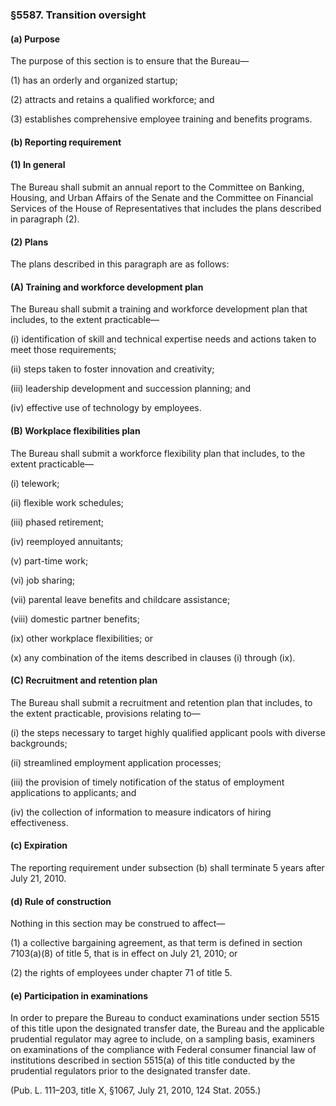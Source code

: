 ### §5587. Transition oversight ###

#### (a) Purpose ####

The purpose of this section is to ensure that the Bureau—

(1) has an orderly and organized startup;

(2) attracts and retains a qualified workforce; and

(3) establishes comprehensive employee training and benefits programs.

#### (b) Reporting requirement ####

#### (1) In general ####

The Bureau shall submit an annual report to the Committee on Banking, Housing, and Urban Affairs of the Senate and the Committee on Financial Services of the House of Representatives that includes the plans described in paragraph (2).

#### (2) Plans ####

The plans described in this paragraph are as follows:

#### (A) Training and workforce development plan ####

The Bureau shall submit a training and workforce development plan that includes, to the extent practicable—

(i) identification of skill and technical expertise needs and actions taken to meet those requirements;

(ii) steps taken to foster innovation and creativity;

(iii) leadership development and succession planning; and

(iv) effective use of technology by employees.

#### (B) Workplace flexibilities plan ####

The Bureau shall submit a workforce flexibility plan that includes, to the extent practicable—

(i) telework;

(ii) flexible work schedules;

(iii) phased retirement;

(iv) reemployed annuitants;

(v) part-time work;

(vi) job sharing;

(vii) parental leave benefits and childcare assistance;

(viii) domestic partner benefits;

(ix) other workplace flexibilities; or

(x) any combination of the items described in clauses (i) through (ix).

#### (C) Recruitment and retention plan ####

The Bureau shall submit a recruitment and retention plan that includes, to the extent practicable, provisions relating to—

(i) the steps necessary to target highly qualified applicant pools with diverse backgrounds;

(ii) streamlined employment application processes;

(iii) the provision of timely notification of the status of employment applications to applicants; and

(iv) the collection of information to measure indicators of hiring effectiveness.

#### (c) Expiration ####

The reporting requirement under subsection (b) shall terminate 5 years after July 21, 2010.

#### (d) Rule of construction ####

Nothing in this section may be construed to affect—

(1) a collective bargaining agreement, as that term is defined in section 7103(a)(8) of title 5, that is in effect on July 21, 2010; or

(2) the rights of employees under chapter 71 of title 5.

#### (e) Participation in examinations ####

In order to prepare the Bureau to conduct examinations under section 5515 of this title upon the designated transfer date, the Bureau and the applicable prudential regulator may agree to include, on a sampling basis, examiners on examinations of the compliance with Federal consumer financial law of institutions described in section 5515(a) of this title conducted by the prudential regulators prior to the designated transfer date.

(Pub. L. 111–203, title X, §1067, July 21, 2010, 124 Stat. 2055.)